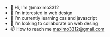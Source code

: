- 👋 Hi, I’m @maximo3312
- 👀 I’m interested in web design
- 🌱 I’m currently learning css and javascript
- 💞️ I’m looking to collaborate on web desing
- 📫 How to reach me maximo3312@gmail.com

<!---
maximo3312/maximo3312 is a ✨ special ✨ repository because its `README.md` (this file) appears on your GitHub profile.
You can click the Preview link to take a look at your changes.
--->
